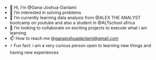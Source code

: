 - 👋 Hi, I’m @Gana-Joshua-Danlami
- 👀 I’m interested in solving problems
- 🌱 I’m currently learning data analysis from @ALEX THE ANALYST bootcamp on youtube and also a student in @ALTschool africa
- 💞️ I’m looking to collaborate on exciting projects to execute what i am learning 
- 📫 How to reach me @ganajoshuadanlami@gmail.com
- ⚡ Fun fact: i am a very curious person open to learning new things and having new experiences 

<!---
Gana-Joshua-Danlami/Gana-Joshua-Danlami is a ✨ special ✨ repository because its `README.md` (this file) appears on your GitHub profile.
You can click the Preview link to take a look at your changes.
--->

